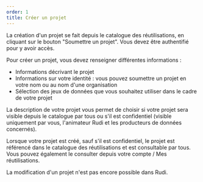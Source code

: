 ```yaml
---
order: 1
title: Créer un projet
---
```

La création d'un projet se fait depuis le catalogue des réutilisations, en cliquant sur le bouton "Soumettre un projet". Vous devez être authentifié pour y avoir accès.

Pour créer un projet, vous devez renseigner différentes informations :
- Informations décrivant le projet 
- Informations sur votre identité : vous pouvez soumettre un projet en votre nom ou au nom d'une organisation
- Sélection des jeux de données que vous souhaitez utiliser dans le cadre de votre projet

La description de votre projet vous permet de choisir si votre projet sera visible depuis le catalogue par tous ou s'il est confidentiel (visible uniquement par vous, l'animateur Rudi et les producteurs de données concernés).

Lorsque votre projet est créé, sauf s'il est confidentiel, le projet est référencé dans le catalogue des réutilisations et est consultable par tous. Vous pouvez également le consulter depuis votre compte / Mes réutilisations.

La modification d'un projet n'est pas encore possible dans Rudi.

